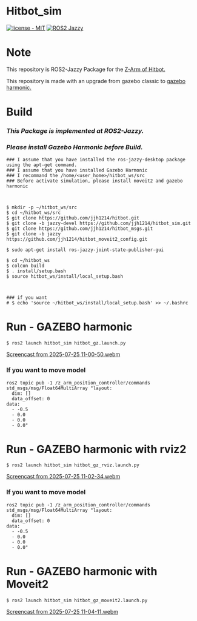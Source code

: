 # Hitbot_sim
[![license - MIT](https://img.shields.io/:license-MIT-blue.svg)](https://opensource.org/licenses/MIT)
[![ROS2 Jazzy](https://img.shields.io/badge/ROS2-Jazzy-purple.svg)](https://index.ros.org/doc/ros2/Releases/)

# Note
This repository is ROS2-Jazzy Package for the [Z-Arm of Hitbot.](https://www.hitbotrobot.com/category/product-center/4-axis-robot-arm/)

This repository is made with an upgrade from gazebo classic to [gazebo harmonic.](https://gazebosim.org/docs/harmonic/getstarted/)



# Build
### *This Package is implemented at ROS2-Jazzy.*
### *Please install Gazebo Harmonic before Build.*
```
### I assume that you have installed the ros-jazzy-desktop package using the apt-get command.
### I assume that you have installed Gazebo Harmonic
### I recommand the /home/<user_home>/hitbot_ws/src
### Before activate simulation, please install moveit2 and gazebo harmonic



$ mkdir -p ~/hitbot_ws/src
$ cd ~/hitbot_ws/src
$ git clone https://github.com/jjh1214/hitbot.git
$ git clone -b jazzy-devel https://github.com/jjh1214/hitbot_sim.git
$ git clone https://github.com/jjh1214/hitbot_msgs.git
$ git clone -b jazzy https://github.com/jjh1214/hitbot_moveit2_config.git

$ sudo apt-get install ros-jazzy-joint-state-publisher-gui

$ cd ~/hitbot_ws
$ colcon build
$ . install/setup.bash
$ source hitbot_ws/install/local_setup.bash



### if you want
# $ echo 'source ~/hitbot_ws/install/local_setup.bash' >> ~/.bashrc 
```

# Run - GAZEBO harmonic
```
$ ros2 launch hitbot_sim hitbot_gz.launch.py
```
[Screencast from 2025-07-25 11-00-50.webm](https://github.com/user-attachments/assets/1c028cb6-4dc7-4bd2-8166-9d44fac37a5d)


### If you want to move model
```
ros2 topic pub -1 /z_arm_position_controller/commands std_msgs/msg/Float64MultiArray "layout:
  dim: []
  data_offset: 0
data:
  - -0.5
  - 0.0
  - 0.0
  - 0.0"
```

# Run - GAZEBO harmonic with rviz2
```
$ ros2 launch hitbot_sim hitbot_gz_rviz.launch.py
```
[Screencast from 2025-07-25 11-02-34.webm](https://github.com/user-attachments/assets/ee88d6df-d7d3-478f-a8d5-0872eeb6c543)

### If you want to move model
```
ros2 topic pub -1 /z_arm_position_controller/commands std_msgs/msg/Float64MultiArray "layout:
  dim: []
  data_offset: 0
data:
  - -0.5
  - 0.0
  - 0.0
  - 0.0"
```

# Run - GAZEBO harmonic with Moveit2
```
$ ros2 launch hitbot_sim hitbot_gz_moveit2.launch.py
```
[Screencast from 2025-07-25 11-04-11.webm](https://github.com/user-attachments/assets/a12a132a-d438-4c7e-9197-db726434b89c)

